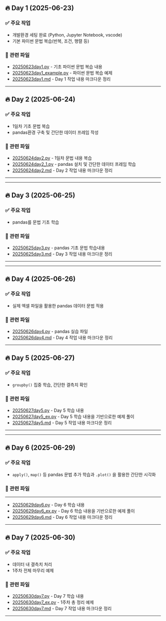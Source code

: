 ## 🔥 Day 1 (2025-06-23)

### ✅ 주요 작업
- 개발환경 세팅 완료 (Python, Jupyter Notebook, vscode)
- 기본 파이썬 문법 복습(반복, 조건, 행렬 등)

### 📂 관련 파일
- [20250623day1.py](day1/20250623day1.py) - 기초 파이썬 문법 복습 내용
- [20250623day1_example.py](week1/day1/20250623day1_example.py) - 파이썬 문법 복습 예제
- [20250623day1.md](week1/day1/20250623day1.md) - Day 1 작업 내용 마크다운 정리

---

## 🔥 Day 2 (2025-06-24)

### ✅ 주요 작업
- 1일차 기초 문법 복습
- pandas환경 구축 및 간단한 데이터 프레임 작성
### 📂 관련 파일
- [20250624day2.py](week1/day2/20250624day2.py) - 1일차 문법 내용 복습
- [20250624day2_1.py](week1/day2/20250624day2_1.py) - pandas 설치 및 간단한 데이터 프레임 학습
- [20250624day2.md](week1/day2/20250624day2.md) - Day 2 작업 내용 마크다운 정리
---

---
## 🔥 Day 3 (2025-06-25)

### ✅ 주요 작업
- pandas를 문법 기초 학습
### 📂 관련 파일
- [20250625day3.py](week1/day3/20250625day3.py) - pandas 기초 문법 학습내용
- [20250625day3.md](week1/day3/20250625day3.md) - Day 3 작업 내용 마크다운 정리
---

---
## 🔥 Day 4 (2025-06-26)

### ✅ 주요 작업
- 실제 엑셀 파일을 활용한 pandas 데이터 문법 적용
### 📂 관련 파일
- [20250626day4.py](week1/day4/20250626day4.py) - pandas 실습 파일
- [20250626day4.md](week1/day4/20250626day4.md) - Day 4 작업 내용 마크다운 정리
---
## 🔥 Day 5 (2025-06-27)

### ✅ 주요 작업
- ```groupby()``` 집중 학습, 간단한 결측치 확인
### 📂 관련 파일
- [20250627day5.py](week1/day5/20250627day5.py) - Day 5 학습 내용
- [20250627day5_ex.py](week1/day5/20250627day5_ex.py) - Day 5 학습 내용을 기반으로한 예제 풀이
- [20250627day5.md](week1/day5/20250627day5.md) - Day 5 작업 내용 마크다운 정리
---

---
## 🔥 Day 6 (2025-06-29)

### ✅ 주요 작업
- ```apply()```, ```map()``` 등 pandas 문법 추가 학습과 ```.plot()``` 을 활용한 간단한 시각화
### 📂 관련 파일
---
- [20250629day6.py](week1/day6/20250629day6.py) - Day 6 학습 내용
- [20250629day6_ex.py](week1/day6/20250629day6_ex.py) - Day 6 학습 내용을 기반으로한 예제 풀이
- [20250629day6.md](week1/day6/20250629day6.md) - Day 6 작업 내용 마크다운 정리

---
## 🔥 Day 7 (2025-06-30)

### ✅ 주요 작업
- 데이터 내 결측치 처리
- 1주차 전체 마무리 예제
### 📂 관련 파일
- [20250630day7.py](week1/day7/20250630day7.py) - Day 7 학습 내용
- [20250630day7_ex.py](week1/day7/20250630day7_ex.py) - 1주차 총 정리 예제
- [20250630day7.md](week1/day7/20250630day7.md) - Day 7 작업 내용 마크다운 정리
---
